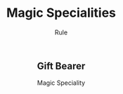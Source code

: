 <header>

# Magic Specialities

<p class="subheading">Rule</p>

</header>

<header>

## Gift Bearer

<p class="subheading">Magic Speciality</p>

</header>
